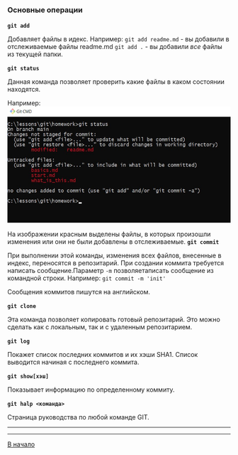 ### **Основные операции**

__`git add`__

Добавляет файлы в идекс. 
Например: 
`git add readme.md` - вы добавили в отслеживаемые файлы readme.md
`git add .` - вы добавили *все* файлы из текущей папки.

__`git status`__

Данная команда позволяет проверить какие файлы в каком состоянии находятся.

Например:
![git status](/ISO/1.jpg)

На изображении красным выделены файлы, в которых произошли изменения или они не были добавлены в отслеживаемые.
__`git commit`__

При выполнении этой команды, изменения всех файлов, внесенные в индекс, переносятся в репозитарий. При создании коммита требуется написать сообщение.Параметр `-m` позволяетаписать сообщение из командной строки.
Например:
`git commit -m 'init'`

Сообщения коммитов пишутся на английском.


__`git clone`__

Эта команда позволяет копировать готовый репозитарий. Это можно сделать как с локальным, так и с удаленным репозитарием.

__`git log`__

Покажет список последних коммитов и их хэши SHA1. Список выводится начиная с последнего коммита.

__`git show[хэш]`__

Показывает информацию по определенному коммиту.

__`git halp <команда>`__

Страница руководства по любой команде GIT.

---

---

[В начало](/readme.md)